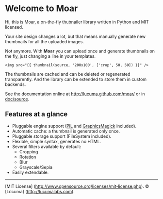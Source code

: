 
# Welcome to Moar

Hi, this is Moar, a on-the-fly thubnailer library written in Python and MIT licensed.

Your site design changes a lot, but that means manually generate new thumbnails for all the uploaded images.

Not anymore. With **Moar** you can upload once and generate thumbnails on the fly, just changing a line in your templates.

```jinja
<img src="{{ thumbnail(source, '200x100', ['crop', 50, 50]) }}" />
```

The thumbnails are cached and can be deleted or regenerated transparently. And the library can be extended to store them in custom backends.

See the documentation online at http://lucuma.github.com/moar/
or in [doc/source](https://github.com/lucuma/moar/tree/master/doc/source).


## Features at a glance

* Pluggable engine support ([PIL](http://www.pythonware.com/products/pil/) and [GraphicsMagick](http://www.graphicsmagick.org/) included).
* Automatic cache: a thumbnail is generated only once.
* Pluggable storage support (FileSystem included).
* Flexible, simple syntax, generates no HTML.
* Several filters available by default:
    * Cropping
    * Rotation
    * Blur
    * Grayscale/Sepia
* Easily extendable.


---------------------------------------
[MIT License] (http://www.opensource.org/licenses/mit-license.php).
© [Lúcuma] (http://lucumalabs.com).  
